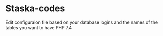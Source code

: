 # Staska-codes
Edit configuraion file based on your database logins and the names of the tables you want to have
PHP 7.4
